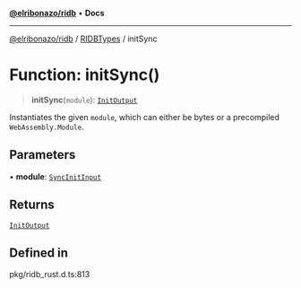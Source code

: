 [**@elribonazo/ridb**](../../../README.md) • **Docs**

***

[@elribonazo/ridb](../../../README.md) / [RIDBTypes](../README.md) / initSync

# Function: initSync()

> **initSync**(`module`): [`InitOutput`](../interfaces/InitOutput.md)

Instantiates the given `module`, which can either be bytes or
a precompiled `WebAssembly.Module`.

## Parameters

• **module**: [`SyncInitInput`](../type-aliases/SyncInitInput.md)

## Returns

[`InitOutput`](../interfaces/InitOutput.md)

## Defined in

pkg/ridb\_rust.d.ts:813
